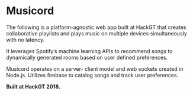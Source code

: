 # Musicord

The following is a platform-agnostic web app built at HackGT that creates collaborative playlists and plays music on multiple devices simultaneously with no latency.

It leverages Spotify’s machine learning APIs to recommend songs to dynamically generated rooms based on user defined preferences.

Musicord operates on a server- client model and web sockets created in Node.js. Utilizes firebase to catalog songs and track user preferences.

<b> Built at HackGT 2018. </b>

